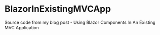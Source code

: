 # BlazorInExistingMVCApp
Source code from my blog post - Using Blazor Components In An Existing MVC Application
